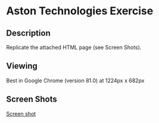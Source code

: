 # Aston Technologies Exercise

## Description
Replicate the attached HTML page (see Screen Shots).

## Viewing
Best in Google Chrome (version 81.0) at 1224px x 682px

## Screen Shots

[Screen shot](replicate.png)